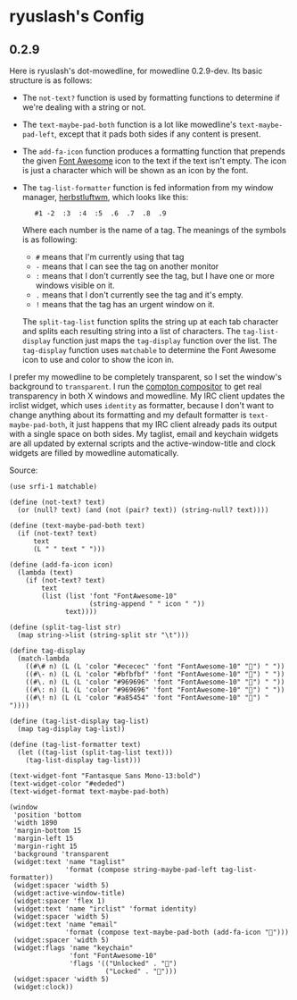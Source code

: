 ryuslash's Config
=================

0.2.9
-----

Here is ryuslash's dot-mowedline, for mowedline 0.2.9-dev.  Its basic
structure is as follows:

- The `not-text?` function is used by formatting functions to
  determine if we're dealing with a string or not.

- The `text-maybe-pad-both` function is a lot like mowedline's
  `text-maybe-pad-left`, except that it pads both sides if any content
  is present.

- The `add-fa-icon` function produces a formatting function that
  prepends the given [Font Awesome](http://fontawesome.io/) icon to
  the text if the text isn't empty.  The icon is just a character
  which will be shown as an icon by the font.

- The `tag-list-formatter` function is fed information from my window
  manager, [herbstluftwm](http://herbstluftwm.org/), which looks like
  this:

         #1	-2	:3	:4	:5	.6	.7	.8	.9

   Where each number is the name of a tag.  The meanings of the
   symbols is as following:

   - `#` means that I'm currently using that tag
   - `-` means that I can see the tag on another monitor
   - `:` means that I don't currently see the tag, but I have one or
     more windows visible on it.
   - `.` means that I don't currently see the tag and it's empty.
   - `!` means that the tag has an urgent window on it.

   The `split-tag-list` function splits the string up at each tab
   character and splits each resulting string into a list of
   characters.  The `tag-list-display` function just maps the
   `tag-display` function over the list.  The `tag-display` function
   uses `matchable` to determine the Font Awesome icon to use and
   color to show the icon in.

I prefer my mowedline to be completely transparent, so I set the
window's background to `transparent`.  I run the
[compton compositor](https://github.com/chjj/compton) to get real
transparency in both X windows and mowedline.  My IRC client updates
the irclist widget, which uses `identity` as formatter, because I
don't want to change anything about its formatting and my default
formatter is `text-maybe-pad-both`, it just happens that my IRC client
already pads its output with a single space on both sides.  My
taglist, email and keychain widgets are all updated by external
scripts and the active-window-title and clock widgets are filled by
mowedline automatically.

Source:

    (use srfi-1 matchable)

    (define (not-text? text)
      (or (null? text) (and (not (pair? text)) (string-null? text))))

    (define (text-maybe-pad-both text)
      (if (not-text? text)
          text
          (L " " text " ")))

    (define (add-fa-icon icon)
      (lambda (text)
        (if (not-text? text)
            text
            (list (list 'font "FontAwesome-10"
                        (string-append " " icon " "))
                  text))))

    (define (split-tag-list str)
      (map string->list (string-split str "\t")))

    (define tag-display
      (match-lambda
        ((#\# n) (L (L 'color "#ececec" 'font "FontAwesome-10" "") " "))
        ((#\- n) (L (L 'color "#bfbfbf" 'font "FontAwesome-10" "") " "))
        ((#\. n) (L (L 'color "#969696" 'font "FontAwesome-10" "") " "))
        ((#\: n) (L (L 'color "#969696" 'font "FontAwesome-10" "") " "))
        ((#\! n) (L (L 'color "#a85454" 'font "FontAwesome-10" "") " "))))

    (define (tag-list-display tag-list)
      (map tag-display tag-list))

    (define (tag-list-formatter text)
      (let ((tag-list (split-tag-list text)))
        (tag-list-display tag-list)))

    (text-widget-font "Fantasque Sans Mono-13:bold")
    (text-widget-color "#ededed")
    (text-widget-format text-maybe-pad-both)

    (window
     'position 'bottom
     'width 1890
     'margin-bottom 15
     'margin-left 15
     'margin-right 15
     'background 'transparent
     (widget:text 'name "taglist"
                  'format (compose string-maybe-pad-left tag-list-formatter))
     (widget:spacer 'width 5)
     (widget:active-window-title)
     (widget:spacer 'flex 1)
     (widget:text 'name "irclist" 'format identity)
     (widget:spacer 'width 5)
     (widget:text 'name "email"
                  'format (compose text-maybe-pad-both (add-fa-icon "")))
     (widget:spacer 'width 5)
     (widget:flags 'name "keychain"
                   'font "FontAwesome-10"
                   'flags '(("Unlocked" . "")
                            ("Locked" . "")))
     (widget:spacer 'width 5)
     (widget:clock))
